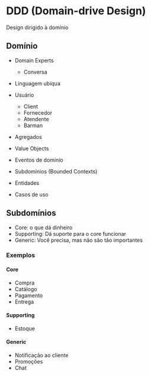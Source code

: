 # DDD (Domain-drive Design)

Design dirigido à domínio

## Domínio

- Domain Experts
  - Conversa
- Linguagem ubíqua

- Usuário
  - Client
  - Fornecedor
  - Atendente
  - Barman

- Agregados
- Value Objects
- Eventos de domínio
- Subdomínios (Bounded Contexts)
- Entidades
- Casos de uso

## Subdomínios

- Core: o que dá dinheiro
- Supporting: Dá suporte para o core funcionar
- Generic: Você precisa, mas não são tão importantes

### Exemplos

#### Core

- Compra
- Catálogo
- Pagamento
- Entrega

#### Supporting

- Estoque

#### Generic

- Notificação ao cliente
- Promoções
- Chat
